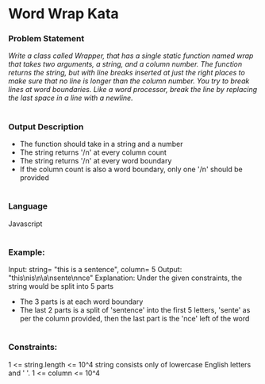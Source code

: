 # Word Wrap Kata
### Problem Statement
<i> Write a class called Wrapper, that has a single static function
named wrap that takes two arguments, a string, and a column number. The
function returns the string, but with line breaks inserted at just the
right places to make sure that no line is longer than the column number.
You try to break lines at word boundaries.
Like a word processor, break the line by replacing the last space in a
line with a newline.</i>

#
### Output Description
- The function should take in a string and a number
- The string returns '/n' at every column count
- The string returns '/n' at every word boundary
- If the column count is also a word boundary, only one '/n' should be provided
#
### Language
Javascript

#
### Example:
Input: string= "this is a sentence", column= 5
Output: "this\nis\n\a\nsente\nnce"
Explanation: 
Under the given constraints, the string would be split into 5 parts
- The 3 parts is at each word boundary
- The last 2 parts is a split of 'sentence' into the first 5 letters, 'sente' as per the column provided, then the last part is the 'nce' left of the word

#
### Constraints:
1 <= string.length <= 10^4
string consists only of lowercase English letters and ' '.
1 <= column <= 10^4

